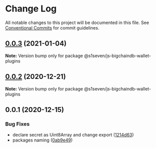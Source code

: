 # Change Log

All notable changes to this project will be documented in this file.
See [Conventional Commits](https://conventionalcommits.org) for commit guidelines.

## [0.0.3](https://github.com/s1seven/js-bigchaindb-wallet/compare/@s1seven/js-bigchaindb-wallet-plugins@0.0.2...@s1seven/js-bigchaindb-wallet-plugins@0.0.3) (2021-01-04)

**Note:** Version bump only for package @s1seven/js-bigchaindb-wallet-plugins





## [0.0.2](https://github.com/s1seven/js-bigchaindb-wallet/compare/@s1seven/js-bigchaindb-wallet-plugins@0.0.1...@s1seven/js-bigchaindb-wallet-plugins@0.0.2) (2020-12-21)

**Note:** Version bump only for package @s1seven/js-bigchaindb-wallet-plugins





## 0.0.1 (2020-12-15)


### Bug Fixes

* declare secret as Uint8Array and change export ([1214d63](https://github.com/s1seven/js-bigchaindb-wallet/commit/1214d6358902b51255dee6a2c4c5ba68c5cda6f6))
* packages naming ([0ab9e49](https://github.com/s1seven/js-bigchaindb-wallet/commit/0ab9e49b31efb4cf67d81620a30095acdb21640e))

